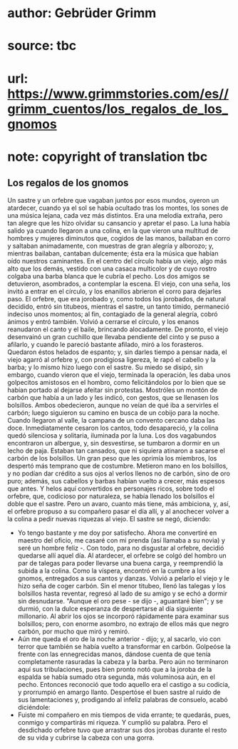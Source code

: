 # author: Gebrüder Grimm
# source: tbc
# url: https://www.grimmstories.com/es//grimm_cuentos/los_regalos_de_los_gnomos
# note: copyright of translation tbc

## Los regalos de los gnomos 

Un sastre y un orfebre que vagaban juntos por esos mundos, oyeron un
atardecer, cuando ya el sol se había ocultado tras los montes, los sones
de una música lejana, cada vez más distintos. Era una melodía extraña,
pero tan alegre que les hizo olvidar su cansancio y apretar el paso. La
luna había salido ya cuando llegaron a una colina, en la que vieron una
multitud de hombres y mujeres diminutos que, cogidos de las manos,
bailaban en corro y saltaban animadamente, con muestras de gran alegría
y alborozo; y, mientras bailaban, cantaban dulcemente; ésta era la
música que habían oído nuestros caminantes. En el centro del círculo
había un viejo, algo más alto que los demás, vestido con una casaca
multicolor y de cuyo rostro colgaba una barba blanca que le cubría el
pecho. Los dos amigos se detuvieron, asombrados, a contemplar la escena.
El viejo, con una seña, los invitó a entrar en el círculo, y los
enanillos abrieron el corro para dejarles paso. El orfebre, que era
jorobado y, como todos los jorobados, de natural decidido, entró sin
titubeos, mientras el sastre, un tanto tímido, permaneció indeciso unos
momentos; al fin, contagiado de la general alegría, cobró ánimos y entró
también.
Volvió a cerrarse el círculo, y los enanos reanudaron el canto y el
baile, brincando alocadamente. De pronto, el viejo desenvainó un gran
cuchillo que llevaba pendiente del cinto y se puso a afilarlo, y cuando
le pareció bastante afilado, miró a los forasteros. Quedaron éstos
helados de espanto; y, sin darles tiempo a pensar nada, el viejo agarró
al orfebre y, con prodigiosa ligereza, le rapó el cabello y la barba; y
lo mismo hizo luego con el sastre. Su miedo se disipó, sin embargo,
cuando vieron que el viejo, terminada la operación, les daba unos
golpecitos amistosos en el hombro, como felicitándolos por lo bien que
se habían portado al dejarse afeitar sin protestas. Mostróles un montón
de carbón que había a un lado y les indicó, con gestos, que se llenasen
los bolsillos. Ambos obedecieron, aunque no veían de qué iba a servirles
el carbón; luego siguieron su camino en busca de un cobijo para la
noche. Cuando llegaron al valle, la campana de un convento cercano daba
las doce. Inmediatamente cesaron los cantos, todo desapareció, y la
colina quedó silenciosa y solitaria, iluminada por la luna.
Los dos vagabundos encontraron un albergue, y, sin desvestirse, se
tumbaron a dormir en un lecho de paja. Estaban tan cansados, que ni
siquiera atinaron a sacarse el carbón de los bolsillos. Un gran peso que
les oprimía los miembros, los despertó más temprano que de costumbre.
Metieron mano en los bolsillos, y no podían dar crédito a sus ojos al
verlos llenos no de carbón, sino de oro puro; además, sus cabellos y
barbas habían vuelto a crecer, más espesos que antes.
Y helos aquí convertidos en personajes ricos, sobre todo el orfebre,
que, codicioso por naturaleza, se había llenado los bolsillos el doble
que el sastre. Pero un avaro, cuanto más tiene, más ambiciona, y, así,
el orfebre propuso a su compañero pasar el día allí, y al anochecer
volver a la colina a pedir nuevas riquezas al viejo. El sastre se negó,
diciendo:
- Yo tengo bastante y me doy por satisfecho. Ahora me convertiré en
maestro del oficio, me casaré con mi prenda (así llamaba a su novia) y
seré un hombre feliz -. Con todo, para no disgustar al orfebre, decidió
quedarse allí aquel día.
Al atardecer, el orfebre se colgó del hombro un par de talegas para
poder llevarse una buena carga, y reemprendió la subida a la colina.
Como la víspera, encontró en la cumbre a los gnomos, entregados a sus
cantos y danzas. Volvió a pelarlo el viejo y le hizo seña de coger
carbón. Sin el menor titubeo, llenó las talegas y los bolsillos hasta
reventar, regresó al lado de su amigo y se echó a dormir sin desnudarse.
"Aunque el oro pese - se dijo -, aguantaré bien"; y se durmió, con la
dulce esperanza de despertarse al día siguiente millonario. Al abrir los
ojos se incorporó rápidamente para examinar sus bolsillos; pero, con
enorme asombro, no extrajo de ellos más que negro carbón, por mucho que
miró y remiró.
- Aún me queda el oro de la noche anterior - dijo; y, al sacarlo, vio
con terror que también se había vuelto a transformar en carbón.
Golpeóse la frente con las ennegrecidas manos, dándose cuenta de que
tenía completamente rasuradas la cabeza y la barba. Pero aún no
terminaron aquí sus tribulaciones, pues bien pronto notó que a la joroba
de la espalda se había sumado otra segunda, más voluminosa aún, en el
pecho. Entonces reconoció que todo aquello era el castigo a su codicia,
y prorrumpió en amargo llanto. Despertóse el buen sastre al ruido de sus
lamentaciones y, prodigando al infeliz palabras de consuelo, acabó
diciéndole:
- Fuiste mi compañero en mis tiempos de vida errante; te quedarás, pues,
conmigo y compartirás mi riqueza.
Y cumplió su palabra. Pero el desdichado orfebre tuvo que arrastrar sus
dos jorobas durante el resto de su vida y cubrirse la cabeza con una
gorra.

